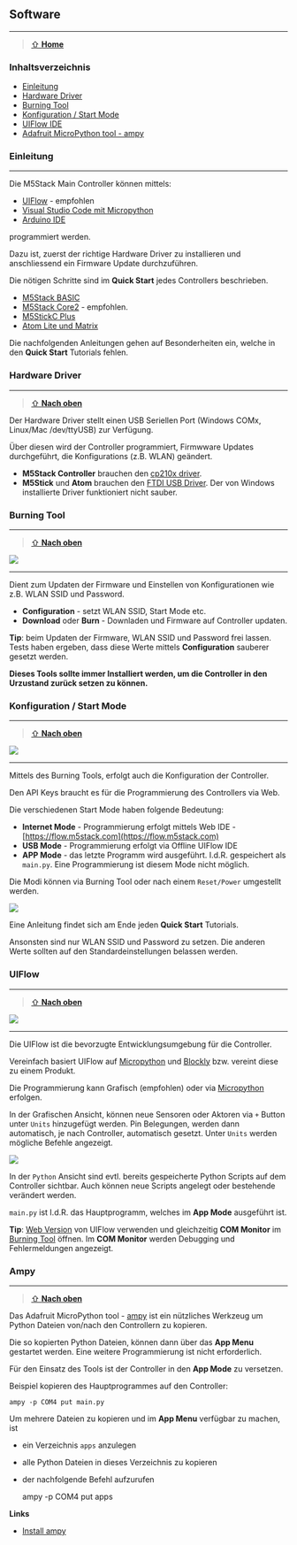 Software
--------
***

> [⇧ **Home**](../README.md)


### Inhaltsverzeichnis

* [Einleitung](#einleitung)
* [Hardware Driver](#hardware-driver)
* [Burning Tool](#burning-tool)
* [Konfiguration / Start Mode](#konfiguration--start-mode)
* [UIFlow IDE](#uiflow)
* [Adafruit MicroPython tool - ampy](#ampy)

### Einleitung
***

Die M5Stack Main Controller können mittels:

* [UIFlow](https://docs.m5stack.com/en/quick_start/core2/m5stack_core2_get_started_MicroPython) - empfohlen
* [Visual Studio Code mit Micropython](https://marketplace.visualstudio.com/items?itemName=curdeveryday.vscode-m5stack-mpy)
* [Arduino IDE](https://docs.m5stack.com/en/arduino/arduino_core2_development)

programmiert werden.

Dazu ist, zuerst der richtige Hardware Driver zu installieren und anschliessend ein Firmware Update durchzuführen. 

Die nötigen Schritte sind im **Quick Start** jedes Controllers beschrieben.

* [M5Stack BASIC](https://docs.m5stack.com/en/quick_start/m5core/m5stack_core_get_started_MicroPython)
* [M5Stack Core2](https://docs.m5stack.com/en/quick_start/core2/m5stack_core2_get_started_MicroPython) - empfohlen.
* [M5StickC Plus](https://docs.m5stack.com/en/quick_start/m5stickc_plus/m5stickc_plus_quick_start_with_uiflow)
* [Atom Lite und Matrix](https://docs.m5stack.com/en/quick_start/atom/atom_quick_start_uiflow)

Die nachfolgenden Anleitungen gehen auf Besonderheiten ein, welche in den **Quick Start** Tutorials fehlen.

### Hardware Driver
***

> [⇧ **Nach oben**](#inhaltsverzeichnis)

Der Hardware Driver stellt einen USB Seriellen Port (Windows COMx, Linux/Mac /dev/ttyUSB) zur Verfügung.

Über diesen wird der Controller programmiert, Firmwware Updates durchgeführt, die Konfigurations (z.B. WLAN) geändert.

* **M5Stack Controller** brauchen den [cp210x driver](https://docs.m5stack.com/en/quick_start/core2/m5stack_core2_get_started_MicroPython).
* **M5Stick** und **Atom** brauchen den [FTDI USB Driver](https://docs.m5stack.com/en/quick_start/atom/atom_quick_start_uiflow). Der von Windows installierte Driver funktioniert nicht sauber.

### Burning Tool
***

> [⇧ **Nach oben**](#inhaltsverzeichnis)

![](images/burningtool.png)

- - -

Dient zum Updaten der Firmware und Einstellen von Konfigurationen wie z.B. WLAN SSID und Password.

* **Configuration** - setzt WLAN SSID, Start Mode etc.
* **Download** oder **Burn** - Downladen und Firmware auf Controller updaten.

**Tip**: beim Updaten der Firmware, WLAN SSID und Password frei lassen. Tests haben ergeben, dass diese Werte mittels **Configuration** sauberer gesetzt werden.

**Dieses Tools sollte immer Installiert werden, um die Controller in den Urzustand zurück setzen zu können.**

### Konfiguration / Start Mode
***

> [⇧ **Nach oben**](#inhaltsverzeichnis)

![](images/configuration.png)

- - -

Mittels des Burning Tools, erfolgt auch die Konfiguration der Controller.

Den API Keys braucht es für die Programmierung des Controllers via Web.

Die verschiedenen Start Mode haben folgende Bedeutung:
* **Internet Mode** - Programmierung erfolgt mittels Web IDE - [https://flow.m5stack.com](https://flow.m5stack.com)
* **USB Mode** - Programmierung erfolgt via Offline UIFlow IDE
* **APP Mode** - das letzte Programm wird ausgeführt. I.d.R. gespeichert als `main.py`. Eine Programmierung ist diesem Mode nicht möglich.

Die Modi können via Burning Tool oder nach einem `Reset/Power` umgestellt werden. 

![](images/startmode.png)

Eine Anleitung findet sich am Ende jeden **Quick Start** Tutorials.

Ansonsten sind nur WLAN SSID und Password zu setzen. Die anderen Werte sollten auf den Standardeinstellungen belassen werden.

### UIFlow
***

> [⇧ **Nach oben**](#inhaltsverzeichnis)

![](images/uiflow.png)

- - -

Die UIFlow ist die bevorzugte Entwicklungsumgebung für die Controller.

Vereinfach basiert UIFlow auf [Micropython](https://micropython.org/) und [Blockly](https://developers.google.com/blockly) bzw. vereint diese zu einem Produkt.

Die Programmierung kann Grafisch (empfohlen) oder via [Micropython](https://micropython.org/) erfolgen.

In der Grafischen Ansicht, können neue Sensoren oder Aktoren via `+` Button unter `Units` hinzugefügt werden. Pin Belegungen, werden dann automatisch, je nach Controller, automatisch gesetzt. Unter `Units` werden mögliche Befehle angezeigt.

![](images/uiflowpython.png)

In der `Python` Ansicht sind evtl. bereits gespeicherte Python Scripts auf dem Controller sichtbar. Auch können neue Scripts angelegt oder bestehende verändert werden.

`main.py` ist I.d.R. das Hauptprogramm, welches im **App Mode** ausgeführt ist.

**Tip**: [Web Version](https://flow.m5stack.com/) von UIFlow verwenden und gleichzeitig **COM Monitor** im [Burning Tool](#burning-tool) öffnen. Im **COM Monitor** werden Debugging und Fehlermeldungen angezeigt.

### Ampy
***

> [⇧ **Nach oben**](#inhaltsverzeichnis)

Das Adafruit MicroPython tool - [ampy](https://github.com/scientifichackers/ampy) ist ein nützliches Werkzeug um Python Dateien von/nach den Controllern zu kopieren.

Die so kopierten Python Dateien, können dann über das **App Menu** gestartet werden. Eine weitere Programmierung ist nicht erforderlich.

Für den Einsatz des Tools ist der Controller in den **App Mode** zu versetzen.

Beispiel kopieren des Hauptprogrammes auf den Controller:

    ampy -p COM4 put main.py
    
Um mehrere Dateien zu kopieren und im **App Menu** verfügbar zu machen, ist 
* ein Verzeichnis `apps` anzulegen   
* alle Python Dateien in dieses Verzeichnis zu kopieren
* der nachfolgende Befehl aufzurufen

    ampy -p COM4 put apps 

**Links**

* [Install ampy](https://learn.adafruit.com/micropython-basics-load-files-and-run-code/install-ampy)

